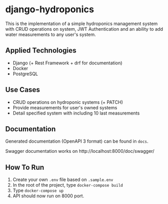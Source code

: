 # django-hydroponics
This is the implementation of a simple hydroponics management system with CRUD operations on system, JWT Authentication and an ability to add water measurements to any user's system.

## Applied Technologies
- Django (+ Rest Framework + drf for documentation)
- Docker
- PostgreSQL

## Use Cases
- CRUD operations on hydroponic systems (+ PATCH)
- Provide measurements for user's owned systems
- Detail specified system with including 10 last measurements

## Documentation
Generated documentation (OpenAPI 3 format) can be found in `docs`.

Swagger documentation works on http://localhost:8000/doc/swagger/

## How To Run
1. Create your own `.env` file based on `.sample.env`
1. In the root of the project, type `docker-compose build`
1. Type `docker-compose up`
1. API should now run on 8000 port.
